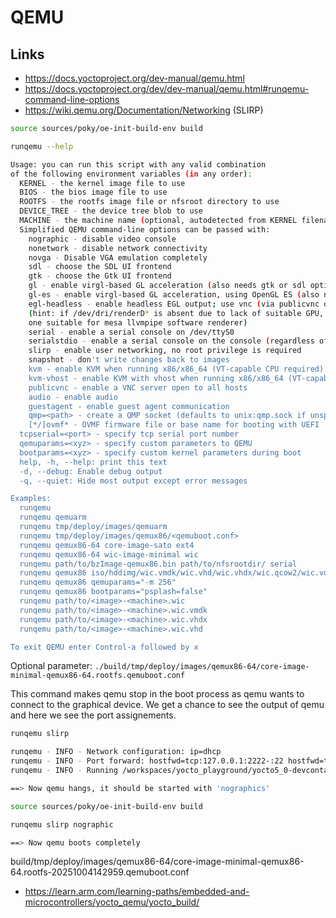 # QEMU

## Links

* https://docs.yoctoproject.org/dev-manual/qemu.html
* https://docs.yoctoproject.org/dev/dev-manual/qemu.html#runqemu-command-line-options
* https://wiki.qemu.org/Documentation/Networking (SLIRP)


```bash
source sources/poky/oe-init-build-env build

runqemu --help

Usage: you can run this script with any valid combination
of the following environment variables (in any order):
  KERNEL - the kernel image file to use
  BIOS - the bios image file to use
  ROOTFS - the rootfs image file or nfsroot directory to use
  DEVICE_TREE - the device tree blob to use
  MACHINE - the machine name (optional, autodetected from KERNEL filename if unspecified)
  Simplified QEMU command-line options can be passed with:
    nographic - disable video console
    nonetwork - disable network connectivity
    novga - Disable VGA emulation completely
    sdl - choose the SDL UI frontend
    gtk - choose the Gtk UI frontend
    gl - enable virgl-based GL acceleration (also needs gtk or sdl options)
    gl-es - enable virgl-based GL acceleration, using OpenGL ES (also needs gtk or sdl options)
    egl-headless - enable headless EGL output; use vnc (via publicvnc option) or spice to see it
    (hint: if /dev/dri/renderD* is absent due to lack of suitable GPU, 'modprobe vgem' will create
    one suitable for mesa llvmpipe software renderer)
    serial - enable a serial console on /dev/ttyS0
    serialstdio - enable a serial console on the console (regardless of graphics mode)
    slirp - enable user networking, no root privilege is required
    snapshot - don't write changes back to images
    kvm - enable KVM when running x86/x86_64 (VT-capable CPU required)
    kvm-vhost - enable KVM with vhost when running x86/x86_64 (VT-capable CPU required)
    publicvnc - enable a VNC server open to all hosts
    audio - enable audio
    guestagent - enable guest agent communication
    qmp=<path> - create a QMP socket (defaults to unix:qmp.sock if unspecified)
    [*/]ovmf* - OVMF firmware file or base name for booting with UEFI
  tcpserial=<port> - specify tcp serial port number
  qemuparams=<xyz> - specify custom parameters to QEMU
  bootparams=<xyz> - specify custom kernel parameters during boot
  help, -h, --help: print this text
  -d, --debug: Enable debug output
  -q, --quiet: Hide most output except error messages

Examples:
  runqemu
  runqemu qemuarm
  runqemu tmp/deploy/images/qemuarm
  runqemu tmp/deploy/images/qemux86/<qemuboot.conf>
  runqemu qemux86-64 core-image-sato ext4
  runqemu qemux86-64 wic-image-minimal wic
  runqemu path/to/bzImage-qemux86.bin path/to/nfsrootdir/ serial
  runqemu qemux86 iso/hddimg/wic.vmdk/wic.vhd/wic.vhdx/wic.qcow2/wic.vdi/ramfs/cpio.gz...
  runqemu qemux86 qemuparams="-m 256"
  runqemu qemux86 bootparams="psplash=false"
  runqemu path/to/<image>-<machine>.wic
  runqemu path/to/<image>-<machine>.wic.vmdk
  runqemu path/to/<image>-<machine>.wic.vhdx
  runqemu path/to/<image>-<machine>.wic.vhd

To exit QEMU enter Control-a followed by x
```

Optional parameter: `./build/tmp/deploy/images/qemux86-64/core-image-minimal-qemux86-64.rootfs.qemuboot.conf`


This command makes qemu stop in the boot process as qemu wants to connect to the graphical device.
We get a chance to see the output of qemu and here we see the port assignements.

```bash
runqemu slirp

runqemu - INFO - Network configuration: ip=dhcp
runqemu - INFO - Port forward: hostfwd=tcp:127.0.0.1:2222-:22 hostfwd=tcp:127.0.0.1:2323-:23
runqemu - INFO - Running /workspaces/yocto_playground/yocto5_0-devcontainer/build/tmp/work/x86_64-linux/qemu-helper-native/1.0/recipe-sysroot-native/usr/bin/qemu-system-x86_64 -device virtio-net-pci,netdev=net0,mac=52:54:00:12:35:02 -netdev user,id=net0,hostfwd=tcp:127.0.0.1:2222-:22,hostfwd=tcp:127.0.0.1:2323-:23,tftp=/workspaces/yocto_playground/yocto5_0-devcontainer/build/tmp/deploy/images/qemux86-64 -object rng-random,filename=/dev/urandom,id=rng0 -device virtio-rng-pci,rng=rng0 -drive file=/workspaces/yocto_playground/yocto5_0-devcontainer/build/tmp/deploy/images/qemux86-64/core-image-minimal-qemux86-64.rootfs-20251006075145.ext4,if=virtio,format=raw -usb -device usb-tablet -usb -device usb-kbd   -cpu IvyBridge -machine q35,i8042=off -smp 4 -m 256 -serial mon:vc -serial null -display none  -kernel /workspaces/yocto_playground/yocto5_0-devcontainer/build/tmp/deploy/images/qemux86-64/bzImage -append 'root=/dev/vda rw  ip=dhcp oprofile.timer=1 tsc=reliable no_timer_check rcupdate.rcu_expedited=1 swiotlb=0 '

==> Now qemu hangs, it should be started with 'nographics'
```

```bash
source sources/poky/oe-init-build-env build

runqemu slirp nographic

==> Now qemu boots completely
```

build/tmp/deploy/images/qemux86-64/core-image-minimal-qemux86-64.rootfs-20251004142959.qemuboot.conf

* https://learn.arm.com/learning-paths/embedded-and-microcontrollers/yocto_qemu/yocto_build/



